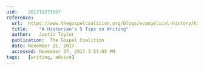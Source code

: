 ```yaml
---
uid:	201711271557
reference:
  url:	https://www.thegospelcoalition.org/blogs/evangelical-history/historians-5-tips-writing/
  title:	"A Historian’s 5 Tips on Writing"
  author:	Justin Taylor
  publication:	The Gospel Coalition
  date:	November 21, 2017
  accessed:	November 27, 2017 3:57:05 PM
tags:	[writing, advice]
---
```

